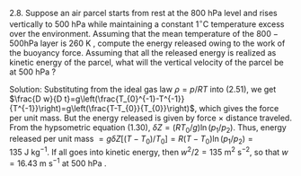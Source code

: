 2.8. Suppose an air parcel starts from rest at the 800 hPa level and rises vertically to 500 hPa while maintaining a constant $1^{\circ} \mathrm{C}$ temperature excess over the environment. Assuming that the mean temperature of the $800-500 \mathrm{hPa}$ layer is 260 K , compute the energy released owing to the work of the buoyancy force. Assuming that all the released energy is realized as kinetic energy of the parcel, what will the vertical velocity of the parcel be at 500 hPa ?

Solution: Substituting from the ideal gas law $\rho=p / R T$ into (2.51), we get $\frac{D w}{D t}=g\left(\frac{T_{0}^{-1}-T^{-1}}{T^{-1}}\right)=g\left(\frac{T-T_{0}}{T_{0}}\right)$, which gives the force per unit mass. But the energy released is given by force $\times$ distance traveled. From the hypsometric equation (1.30),
$\delta Z=\left(R T_{0} / g\right) \ln \left(p_{1} / p_{2}\right)$. Thus, energy released per unit mass $=g \delta Z\left[\left(T-T_{0}\right) / T_{0}\right]=R\left(T-T_{0}\right) \ln \left(p_{1} / p_{2}\right)=135 \mathrm{~J} \mathrm{~kg}^{-1}$. If all goes into kinetic energy, then $w^{2} / 2=135 \mathrm{~m}^{2} \mathrm{~s}^{-2}$, so that $w=16.43 \mathrm{~m} \mathrm{~s}^{-1}$ at 500 hPa .